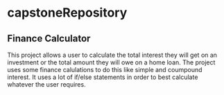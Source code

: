 # capstoneRepository
## Finance Calculator

This project allows a user to calculate the total interest they will get on an investment or the total amount they will owe on a home loan.
The project uses some finance calulations to do this like simple and coumpound interest.
It uses a lot of if/else statements in order to best calculate whatever the user requires.
